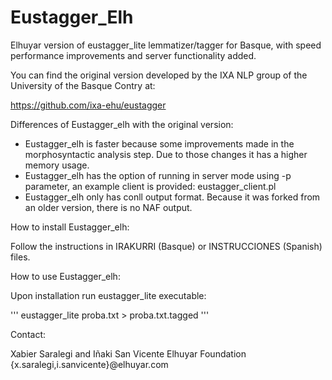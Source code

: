 # Eustagger_Elh
Elhuyar version of eustagger_lite lemmatizer/tagger for Basque, with speed performance improvements and server functionality added.

You can find the original version developed by the IXA NLP group of the University of the Basque Contry at:

https://github.com/ixa-ehu/eustagger


Differences of Eustagger_elh with the original version:

- Eustagger_elh is faster because some improvements made in the morphosyntactic analysis step. Due to those changes it has a higher memory usage.
- Eustagger_elh has the option of running in server mode using -p parameter, an example client is provided: eustagger_client.pl 
- Eustagger_elh only has conll output format. Because it was forked from an older version, there is no NAF output. 


How to install Eustagger_elh:

Follow the instructions in IRAKURRI (Basque) or INSTRUCCIONES (Spanish) files.

How to use Eustagger_elh:

Upon installation run eustagger_lite executable:

'''
eustagger_lite proba.txt > proba.txt.tagged
'''


Contact: 

Xabier Saralegi and Iñaki San Vicente
Elhuyar Foundation
{x.saralegi,i.sanvicente}@elhuyar.com
